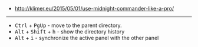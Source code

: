 * http://klimer.eu/2015/05/01/use-midnight-commander-like-a-pro/

-----

* <kbd>Ctrl</kbd> + <kbd>PgUp</kbd> - move to the parent directory.
* <kbd>Alt</kbd> + <kbd>Shift</kbd> + <kbd>h</kbd> - show the directory history
* <kbd>Alt</kbd> + <kbd>i</kbd> - synchronize the active panel with the other panel
